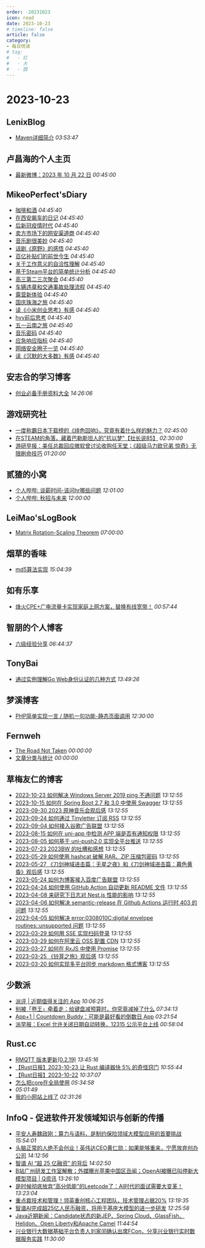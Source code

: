 ```yaml
---
order: -20231023
icon: read
date: 2023-10-23
# timeline: false
article: false
category:
- 每日悦读
# tag:
#   - 红
#   - 大
#   - 圆
---
```


# 2023-10-23 
## LenixBlog<span></span>
* [Maven详细简介](https://blog.p2hp.com/archives/11689) *03:53:47* 
## 卢昌海的个人主页<span></span>
* [最新微博：2023 年 10 月 22 日](https://www.changhai.org/articles/miscellaneous/blog/202310.php#latest) *00:45:00* 
## MikeoPerfect'sDiary<span></span>
* [咖啡和酒](https://blog.mikeoperfect.com/posts/38566/) *04:45:40* 
* [在西安飙车的日记](https://blog.mikeoperfect.com/posts/53014/) *04:45:40* 
* [后新冠疫情时代](https://blog.mikeoperfect.com/posts/34456/) *04:45:40* 
* [卖方市场下的网安渠道商](https://blog.mikeoperfect.com/posts/6606/) *04:45:40* 
* [音乐剧很美妙](https://blog.mikeoperfect.com/posts/55649/) *04:45:40* 
* [话剧《原野》的感悟](https://blog.mikeoperfect.com/posts/15260/) *04:45:40* 
* [百亿补贴们的前世今生](https://blog.mikeoperfect.com/posts/35959/) *04:45:40* 
* [关于工作意义的自洽性理解](https://blog.mikeoperfect.com/posts/36015/) *04:45:40* 
* [基于Steam平台的简单统计分析](https://blog.mikeoperfect.com/posts/12801/) *04:45:40* 
* [高三第二三次聚会](https://blog.mikeoperfect.com/posts/24219/) *04:45:40* 
* [车辆违章和交通事故处理流程](https://blog.mikeoperfect.com/posts/11517/) *04:45:40* 
* [露营新体验](https://blog.mikeoperfect.com/posts/45990/) *04:45:40* 
* [国庆珠海之旅](https://blog.mikeoperfect.com/posts/51468/) *04:45:40* 
* [读《小米创业思考》有感](https://blog.mikeoperfect.com/posts/46045/) *04:45:40* 
* [hvv前后思考](https://blog.mikeoperfect.com/posts/319/) *04:45:40* 
* [五一云南之旅](https://blog.mikeoperfect.com/posts/38797/) *04:45:40* 
* [音乐密码](https://blog.mikeoperfect.com/posts/52711/) *04:45:40* 
* [应急响应指标](https://blog.mikeoperfect.com/posts/30661/) *04:45:40* 
* [网络安全圈子一览](https://blog.mikeoperfect.com/posts/18068/) *04:45:40* 
* [读《沉默的大多数》有感](https://blog.mikeoperfect.com/posts/51369/) *04:45:40* 
## 安志合的学习博客<span></span>
* [创业必备手册资料大全](https://chegva.com/5805.html) *14:26:06* 
## 游戏研究社<span></span>
* [一度称霸日本下载榜的《绯色回响》，究竟有着什么样的魅力？](https://www.yystv.cn/p/11273) *02:45:00* 
* [在STEAM的角落，藏着巴勒斯坦人的"抗以梦"【社长说85】](https://player.bilibili.com/player.html?bvid=15h4y1B714&page=1) *02:30:00* 
* [游研早报：美任总裁回应微软曾讨论收购任天堂；《超级马力欧兄弟 惊奇》无限刷命技巧](https://www.yystv.cn/p/11272) *01:20:00* 
## 贰猹的小窝<span></span>
* [个人哔哔: 谈薪时间-该问hr哪些问题](https://noionion.top/20692.html) *12:01:00* 
* [个人哔哔: 秋招与未来](https://noionion.top/53532.html) *12:00:00* 
## LeiMao'sLogBook<span></span>
* [Matrix Rotation-Scaling Theorem](https://leimao.github.io/blog/Matrix-Rotation-Scaling-Theorem/) *07:00:00* 
## 烟草的香味<span></span>
* [md5算法实现](https://hujingnb.com/archives/912) *15:04:39* 
## 如有乐享<span></span>
* [烽火CPE+广电流量卡实现家庭上网方案，替换有线宽带！](https://51.ruyo.net/18455.html) *00:57:44* 
## 智朋的个人博客<span></span>
* [六级经验分享](https://coffeelize.top/posts/20231023144324.html) *06:44:37* 
## TonyBai<span></span>
* [通过实例理解Go Web身份认证的几种方式](https://tonybai.com/2023/10/23/understand-go-web-authn-by-example/) *13:49:26* 
## 梦溪博客<span></span>
* [PHP简单实现一言 / 随机一句功能-静态页面调用](https://www.cyrilstudio.top/archives/13/) *12:30:00* 
## Fernweh<span></span>
* [The Road Not Taken](https://blog.wohin.me/morning/the-road-not-taken/) *00:00:00* 
* [文章分类与统计](https://blog.wohin.me/post-categories/) *00:00:00* 
## 草梅友仁的博客<span></span>
* [2023-10-23 如何解决 Windows Server 2019 ping 不通问题](https://blog.cmyr.ltd/archives/cb933e30.html) *13:12:55* 
* [2023-10-15 如何在 Spring Boot 2.7 和 3.0 中使用 Swagger](https://blog.cmyr.ltd/archives/5c0eb01b.html) *13:12:55* 
* [2023-09-30 2023 原神音乐会观后感](https://blog.cmyr.ltd/archives/e09e35b2.html) *13:12:55* 
* [2023-09-24 如何通过 Tinyletter 订阅 RSS](https://blog.cmyr.ltd/archives/971f76c0.html) *13:12:55* 
* [2023-09-04 如何接入谷歌广告联盟](https://blog.cmyr.ltd/archives/38c2d695.html) *13:12:55* 
* [2023-08-15 如何在 uni-app 中检测 APP 端是否有通知权限](https://blog.cmyr.ltd/archives/545e0e03.html) *13:12:55* 
* [2023-08-05 如何基于 uni-push2.0 实现全平台推送](https://blog.cmyr.ltd/archives/1ecf6190.html) *13:12:55* 
* [2023-07-23 2023BW 的吐槽和感想](https://blog.cmyr.ltd/archives/f2c308dd.html) *13:12:55* 
* [2023-05-29 如何使用 hashcat 破解 RAR、ZIP 压缩包密码](https://blog.cmyr.ltd/archives/5865a866.html) *13:12:55* 
* [2023-05-27 《刀剑神域进击篇：无星之夜》和《刀剑神域进击篇：暮色黄昏》观后感](https://blog.cmyr.ltd/archives/652a5a31.html) *13:12:55* 
* [2023-05-24 如何为博客接入百度广告联盟](https://blog.cmyr.ltd/archives/e941bc42.html) *13:12:55* 
* [2023-04-24 如何使用 GitHub Action 自动更新 README 文件](https://blog.cmyr.ltd/archives/bdbd3313.html) *13:12:55* 
* [2023-04-08 来研究下日志对 Nest.js 性能的影响](https://blog.cmyr.ltd/archives/2b5bf0d8.html) *13:12:55* 
* [2023-04-06 如何解决 semantic-release 在 Github Actions 运行时 403 的问题](https://blog.cmyr.ltd/archives/4a22ebbf.html) *13:12:55* 
* [2023-04-05 如何解决 error:0308010C:digital envelope routines::unsupported 问题](https://blog.cmyr.ltd/archives/1d98f189.html) *13:12:55* 
* [2023-03-29 如何用 SSE 实现扫码登录](https://blog.cmyr.ltd/archives/634d3ff9.html) *13:12:55* 
* [2023-03-29 如何在阿里云 OSS 配置 CDN](https://blog.cmyr.ltd/archives/f67f80af.html) *13:12:55* 
* [2023-03-27 如何在 RxJS 中使用 Promise](https://blog.cmyr.ltd/archives/84a41459.html) *13:12:55* 
* [2023-03-25 《铃芽之旅》观后感](https://blog.cmyr.ltd/archives/b33a1de3.html) *13:12:55* 
* [2023-03-20 如何实现多平台同步 markdown 格式博客](https://blog.cmyr.ltd/archives/62f903af.html) *13:12:55* 
## 少数派<span></span>
* [派评 | 近期值得关注的 App](https://sspai.com/post/83806) *10:06:25* 
* [别被「卷王」牵着走：给键盘减预算时，你究竟减掉了什么](https://sspai.com/post/83797) *07:34:13* 
* [App+1 | Countdown Buddy：可能是最好看的倒数日 App](https://sspai.com/post/83729) *03:21:54* 
* [派早报：Excel 允许关闭日期自动转换，12315 公示平台上线](https://sspai.com/post/83764) *00:58:04* 
## Rust.cc<span></span>
* [RMQTT 版本更新(0.2.19)](https://rustcc.cn/article?id=fae1dc97-e7fd-4485-bb6b-4f42c81ac885) *13:45:16* 
* [【Rust日报】2023-10-23 让 Rust 编译器快 5% 的奇怪窍门](https://rustcc.cn/article?id=cf79bfb7-78f1-4adb-b770-22ed8d4b2e84) *10:55:44* 
* [【Rust日报】2023-10-22](https://rustcc.cn/article?id=2d7b301a-ce06-41e6-88b4-abd1710f80f6) *10:37:07* 
* [怎么把core在全局使用](https://rustcc.cn/article?id=82496210-7cf2-4700-906b-dd0dc70c2337) *05:34:58* 
* [](https://rustcc.cn/article?id=2bba2e8f-26e8-4bc8-a81b-fcf508e124cc) *05:01:49* 
* [我的小网站上线了](https://rustcc.cn/article?id=b477c4e7-4df0-4249-a675-447231841e4f) *02:31:26* 
## InfoQ - 促进软件开发领域知识与创新的传播<span></span>
* [平安人寿魏政刚：算力与语料，是制约保险领域大模型应用的首要挑战](https://www.infoq.cn/article/jT23W6bD7qmk5OpZRf8P?utm_source=rss&utm_medium=article) *15:54:01* 
* [头脑正常的人绝不会创业！英伟达CEO黄仁勋：如果能够重来，宁愿放弃创办公司](https://www.infoq.cn/article/qzs4Zp3DH1wxIeSpVgU8?utm_source=rss&utm_medium=article) *14:12:56* 
* [智谱 AI “超 25 亿融资” 的背后](https://www.infoq.cn/article/MhabGNAVvf1NgAeZ2oIZ?utm_source=rss&utm_medium=article) *14:02:50* 
* [B站广州研发工作室解散；外媒曝光苹果中国区丑闻；OpenAI被曝已叫停新大模型项目 | Q资讯](https://www.infoq.cn/article/vQGjckOvgzXbNDtwkgGD?utm_source=rss&utm_medium=article) *13:26:10* 
* [是时候彻底放弃“高分低能”的Leetcode了：AI时代的面试需要大变革！](https://www.infoq.cn/article/VkM73EOB33gkHSFSXHoe?utm_source=rss&utm_medium=article) *13:23:04* 
* [重点裁技术和管理！领英重创核心工程团队，技术管理占据20%](https://www.infoq.cn/article/mUHYrJNHVwIX2V64E0AK?utm_source=rss&utm_medium=article) *13:19:35* 
* [智谱AI完成超25亿人民币融资，将用于基座大模型的进一步研发](https://www.infoq.cn/article/AXXtqD6xU6FghjsNE408?utm_source=rss&utm_medium=article) *12:25:58* 
* [Java近期新闻：Candidate状态的新JEP、Spring Cloud、GlassFish、Helidon、Open Liberty和Apache Camel](https://www.infoq.cn/article/e80m9oTedEfNEL15GFAR?utm_source=rss&utm_medium=article) *11:44:54* 
* [兴业银行大数据基础平台负责人刘家闰确认出席FCon，分享兴业银行实时数据服务实践](https://www.infoq.cn/article/8xpD4tKr4cur5ZGpX08F?utm_source=rss&utm_medium=article) *11:30:00* 
